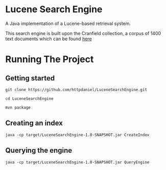 # Lucene Search Engine

A Java implementation of a Lucene-based retrieval system.

This search engine is built upon the Cranfield collection, a corpus of 1400 text documents which can be found [here](http://ir.dcs.gla.ac.uk/resources/test_collections/cran/)

# Running The Project

## Getting started

```
git clone https://github.com/httpdaniel/LuceneSearchEngine.git

cd LuceneSearchEngine

mvn package

```

## Creating an index

```
java -cp target/LuceneSearchEngine-1.0-SNAPSHOT.jar CreateIndex

```

## Querying the engine

```
java -cp target/LuceneSearchEngine-1.0-SNAPSHOT.jar QueryEngine

```
